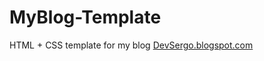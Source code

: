 # MyBlog-Template
HTML + CSS template for my blog [DevSergo.blogspot.com](https://devsergo.blogspot.com/)
